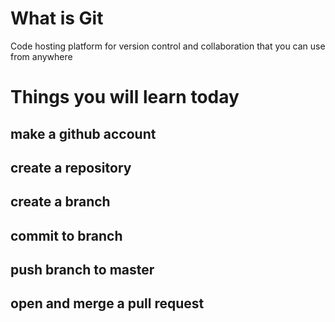 # What is Git
Code hosting platform for version control and collaboration that you can use
from anywhere

# Things you will learn today

## make a github account
## create a repository
## create a branch
## commit to branch
## push branch to master
## open and merge a pull request

